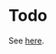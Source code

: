 # Todo

See [here](https://github.com/hazelcast/hazelcast-code-samples/tree/master/hazelcast-integration/kubernetes/samples/springboot-k8s-hello-world).